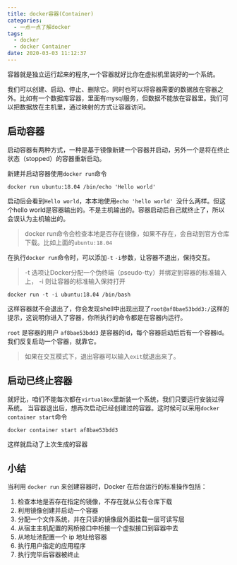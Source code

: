 ```yaml
---
title: docker容器(Container)
categories:
  - 一点一点了解docker
tags:
  - docker
  - docker Container
date: 2020-03-03 11:12:37
---
```

容器就是独立运行起来的程序,一个容器就好比你在虚拟机里装好的一个系统。

我们可以创建、启动、停止、删除它。同时也可以将容器需要的数据放在容器之外。比如有一个数据库容器，里面有mysql服务，但数据不能放在容器里。我们可以把数据放在主机里，通过映射的方式让容器访问。

<!-- more -->

## 启动容器

启动容器有两种方式，一种是基于镜像新建一个容器并启动，另外一个是将在终止状态（stopped）的容器重新启动。

新建并启动容器使用`docker run`命令

```
docker run ubuntu:18.04 /bin/echo 'Hello world'
```
启动后会看到`Hello world`，本本地使用`echo 'hello world' `没什么两样。但这个hello world是容器输出的。不是主机输出的。容器启动后自己就终止了，所以会误认为主机输出的。

> docker run命令会检查本地是否存在镜像，如果不存在，会自动到官方仓库下载。比如上面的`ubuntu:18.04`

在执行`docker run`命令时，可以添加`-t` `-i`参数，让容器不退出，保持交互。

> -t 选项让Docker分配一个伪终端（pseudo-tty）并绑定到容器的标准输入上， 
> -i 则让容器的标准输入保持打开

```
docker run -t -i ubuntu:18.04 /bin/bash
```
这样容器就不会退出了，你会发现shell中出现出现了`root@af8bae53bdd3:/`这样的提示，这说明你进入了容器，你所执行的命令都是在容器内运行。

`root` 是容器的用户
`af8bae53bdd3` 是容器的id，每个容器启动后后有一个容器id。我们反复启动一个容器，就靠它。

> 如果在交互模式下，退出容器可以输入`exit`就退出来了。

## 启动已终止容器
就好比，咱们不能每次都在`virtualBox`里新装一个系统，我们只要运行安装过得系统。
当容器退出后，想再次启动已经创建过的容器。这时候可以采用`docker container start`命令
```
docker container start af8bae53bdd3
```
这样就启动了上次生成的容器

## 小结
当利用 `docker run` 来创建容器时，Docker 在后台运行的标准操作包括：
1. 检查本地是否存在指定的镜像，不存在就从公有仓库下载
2. 利用镜像创建并启动一个容器
3. 分配一个文件系统，并在只读的镜像层外面挂载一层可读写层
4. 从宿主主机配置的网桥接口中桥接一个虚拟接口到容器中去
5. 从地址池配置一个 ip 地址给容器
6. 执行用户指定的应用程序
7. 执行完毕后容器被终止